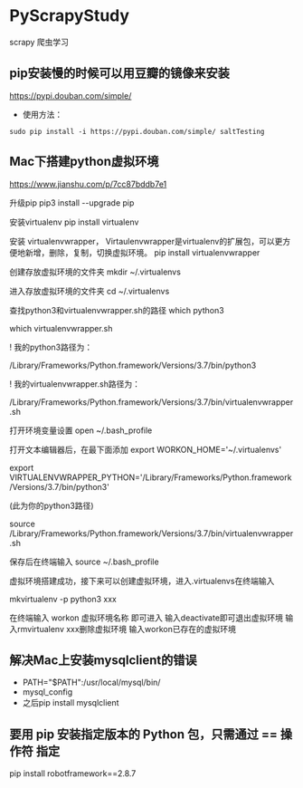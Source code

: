 # PyScrapyStudy
scrapy 爬虫学习

## pip安装慢的时候可以用豆瓣的镜像来安装
https://pypi.douban.com/simple/

- 使用方法：
```
sudo pip install -i https://pypi.douban.com/simple/ saltTesting
```

## Mac下搭建python虚拟环境
https://www.jianshu.com/p/7cc87bddb7e1

升级pip
pip3 install --upgrade pip

安装virtualenv
pip install virtualenv

安装 virtualenvwrapper， Virtaulenvwrapper是virtualenv的扩展包，可以更方便地新增，删除，复制，切换虚拟环境。
pip install virtualenvwrapper

创建存放虚拟环境的文件夹
mkdir ~/.virtualenvs

进入存放虚拟环境的文件夹
cd ~/.virtualenvs

查找python3和virtualenvwrapper.sh的路径
which python3

which virtualenvwrapper.sh

! 我的python3路径为：

/Library/Frameworks/Python.framework/Versions/3.7/bin/python3

! 我的virtualenvwrapper.sh路径为：

/Library/Frameworks/Python.framework/Versions/3.7/bin/virtualenvwrapper.sh

打开环境变量设置
open ~/.bash_profile

打开文本编辑器后，在最下面添加
export WORKON_HOME='~/.virtualenvs'

export VIRTUALENVWRAPPER_PYTHON='/Library/Frameworks/Python.framework/Versions/3.7/bin/python3'

(此为你的python3路径)

source /Library/Frameworks/Python.framework/Versions/3.7/bin/virtualenvwrapper.sh

保存后在终端输入
source ~/.bash_profile

虚拟环境搭建成功，接下来可以创建虚拟环境，进入.virtualenvs在终端输入

mkvirtualenv -p python3 xxx

在终端输入 workon 虚拟环境名称 即可进入
输入deactivate即可退出虚拟环境
输入rmvirtualenv xxx删除虚拟环境
输入workon已存在的虚拟环境

## 解决Mac上安装mysqlclient的错误
- PATH="$PATH":/usr/local/mysql/bin/
- mysql_config
- 之后pip install mysqlclient

## 要用 pip 安装指定版本的 Python 包，只需通过 == 操作符 指定
pip install robotframework==2.8.7